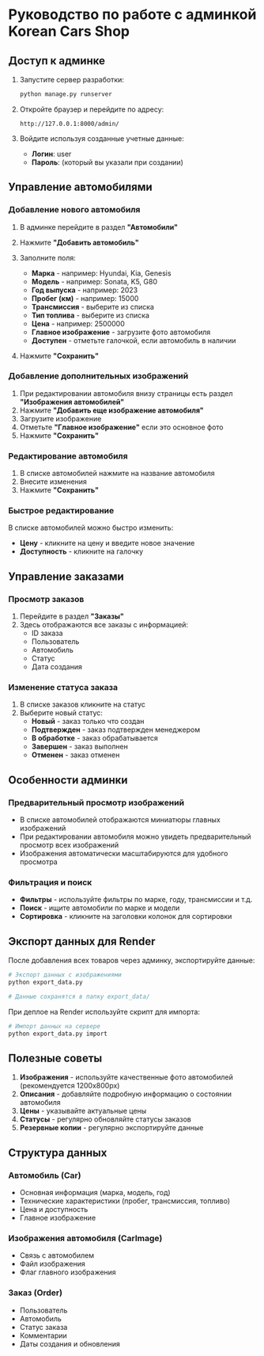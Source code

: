 # Руководство по работе с админкой Korean Cars Shop

## Доступ к админке

1. Запустите сервер разработки:
   ```bash
   python manage.py runserver
   ```

2. Откройте браузер и перейдите по адресу:
   ```
   http://127.0.0.1:8000/admin/
   ```

3. Войдите используя созданные учетные данные:
   - **Логин**: user
   - **Пароль**: (который вы указали при создании)

## Управление автомобилями

### Добавление нового автомобиля

1. В админке перейдите в раздел **"Автомобили"**
2. Нажмите **"Добавить автомобиль"**
3. Заполните поля:
   - **Марка** - например: Hyundai, Kia, Genesis
   - **Модель** - например: Sonata, K5, G80
   - **Год выпуска** - например: 2023
   - **Пробег (км)** - например: 15000
   - **Трансмиссия** - выберите из списка
   - **Тип топлива** - выберите из списка
   - **Цена** - например: 2500000
   - **Главное изображение** - загрузите фото автомобиля
   - **Доступен** - отметьте галочкой, если автомобиль в наличии

4. Нажмите **"Сохранить"**

### Добавление дополнительных изображений

1. При редактировании автомобиля внизу страницы есть раздел **"Изображения автомобилей"**
2. Нажмите **"Добавить еще изображение автомобиля"**
3. Загрузите изображение
4. Отметьте **"Главное изображение"** если это основное фото
5. Нажмите **"Сохранить"**

### Редактирование автомобиля

1. В списке автомобилей нажмите на название автомобиля
2. Внесите изменения
3. Нажмите **"Сохранить"**

### Быстрое редактирование

В списке автомобилей можно быстро изменить:
- **Цену** - кликните на цену и введите новое значение
- **Доступность** - кликните на галочку

## Управление заказами

### Просмотр заказов

1. Перейдите в раздел **"Заказы"**
2. Здесь отображаются все заказы с информацией:
   - ID заказа
   - Пользователь
   - Автомобиль
   - Статус
   - Дата создания

### Изменение статуса заказа

1. В списке заказов кликните на статус
2. Выберите новый статус:
   - **Новый** - заказ только что создан
   - **Подтвержден** - заказ подтвержден менеджером
   - **В обработке** - заказ обрабатывается
   - **Завершен** - заказ выполнен
   - **Отменен** - заказ отменен

## Особенности админки

### Предварительный просмотр изображений

- В списке автомобилей отображаются миниатюры главных изображений
- При редактировании автомобиля можно увидеть предварительный просмотр всех изображений
- Изображения автоматически масштабируются для удобного просмотра

### Фильтрация и поиск

- **Фильтры** - используйте фильтры по марке, году, трансмиссии и т.д.
- **Поиск** - ищите автомобили по марке и модели
- **Сортировка** - кликните на заголовки колонок для сортировки

## Экспорт данных для Render

После добавления всех товаров через админку, экспортируйте данные:

```bash
# Экспорт данных с изображениями
python export_data.py

# Данные сохранятся в папку export_data/
```

При деплое на Render используйте скрипт для импорта:

```bash
# Импорт данных на сервере
python export_data.py import
```

## Полезные советы

1. **Изображения** - используйте качественные фото автомобилей (рекомендуется 1200x800px)
2. **Описания** - добавляйте подробную информацию о состоянии автомобиля
3. **Цены** - указывайте актуальные цены
4. **Статусы** - регулярно обновляйте статусы заказов
5. **Резервные копии** - регулярно экспортируйте данные

## Структура данных

### Автомобиль (Car)
- Основная информация (марка, модель, год)
- Технические характеристики (пробег, трансмиссия, топливо)
- Цена и доступность
- Главное изображение

### Изображения автомобиля (CarImage)
- Связь с автомобилем
- Файл изображения
- Флаг главного изображения

### Заказ (Order)
- Пользователь
- Автомобиль
- Статус заказа
- Комментарии
- Даты создания и обновления 